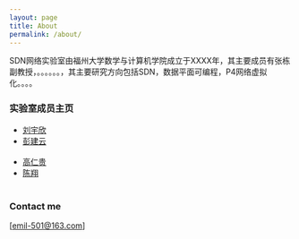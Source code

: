 ```yaml
---
layout: page
title: About
permalink: /about/
---
```


SDN网络实验室由福州大学数学与计算机学院成立于XXXX年，其主要成员有张栋副教授，。。。。。。，其主要研究方向包括SDN，数据平面可编程，P4网络虚拟化。。。。

### 实验室成员主页
<ul class="posts">
    <li> <a href="https://yuxinliu.github.io/"> 刘宇欣</a></li>
    <li> <a href="https://sstriver.github.io/sdnlab"> 彭建云 </a></li>
     <li> <a href="https://grglym.github.io/"> 高仁贵 </a></li>
    <li> <a href="https://wasdns.github.io/Hall-of-Fame/"> 陈翔</a></li> 
   
 </ul>


### Contact me

[emil-501@163.com]
